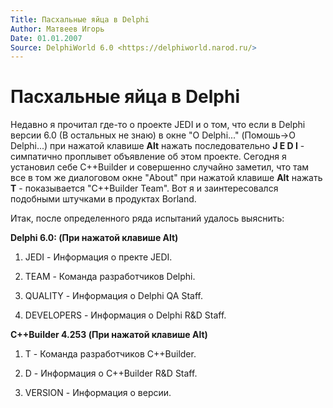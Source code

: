 ```yaml
---
Title: Пасхальные яйца в Delphi
Author: Матвеев Игорь
Date: 01.01.2007
Source: DelphiWorld 6.0 <https://delphiworld.narod.ru/>
---
```



Пасхальные яйца в Delphi
========================

Недавно я прочитал где-то о проекте JEDI и о том, что если в Delphi
версии 6.0 (В остальных не знаю) в окне "О Delphi..." (Помошь-\>О
Delphi...) при нажатой клавише **Alt** нажать последовательно **J E D I** -
симпатично проплывет объявление об этом проекте. Сегодня я установил
себе C++Builder и совершенно случайно заметил, что там все в том же
диалоговом окне "About" при нажатой клавише **Alt** нажать **T** -
показывается "C++Builder Team". Вот я и заинтересовался подобными
штучками в продуктах Borland.

Итак, после определенного ряда испытаний удалось выяснить:

**Delphi 6.0: (При нажатой клавише Alt)**

1. JEDI - Информация о пректе JEDI.

2. TEAM - Команда разработчиков Delphi.

3. QUALITY - Информация о Delphi QA Staff.

4. DEVELOPERS - Информация о Delphi R&D Staff.

**C++Builder 4.253 (При нажатой клавише Alt)**

1. T - Команда разработчиков C++Builder.

2. D - Информация о C++Builder R&D Staff.

3. VERSION - Информация о версии.


